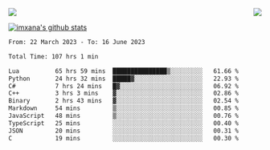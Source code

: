 <p>
  <a href="https://count.getloli.com/"><img src="https://count.getloli.com/get/@xana.readme?theme=moebooru-h"></a>
  <img src="https://weather-icon.journeyad.repl.co/@hangzhou?v=1" align="right">
</p>


<a href="https://github.com/imxana"><img align="center" src="https://github-readme-stats.vercel.app/api?username=imxana&show_icons=true&include_all_commits=true&hide_border=tru&custom_title=imxana%27s%20Github%20Stats" alt="imxana's github stats" /></a> 

<!--START_SECTION:waka-->

```txt
From: 22 March 2023 - To: 16 June 2023

Total Time: 107 hrs 1 min

Lua          65 hrs 59 mins  ███████████████▒░░░░░░░░░   61.66 %
Python       24 hrs 32 mins  █████▓░░░░░░░░░░░░░░░░░░░   22.93 %
C#           7 hrs 24 mins   █▓░░░░░░░░░░░░░░░░░░░░░░░   06.92 %
C++          3 hrs 3 mins    ▓░░░░░░░░░░░░░░░░░░░░░░░░   02.86 %
Binary       2 hrs 43 mins   ▓░░░░░░░░░░░░░░░░░░░░░░░░   02.54 %
Markdown     54 mins         ▒░░░░░░░░░░░░░░░░░░░░░░░░   00.85 %
JavaScript   48 mins         ▒░░░░░░░░░░░░░░░░░░░░░░░░   00.76 %
TypeScript   25 mins         ░░░░░░░░░░░░░░░░░░░░░░░░░   00.40 %
JSON         20 mins         ░░░░░░░░░░░░░░░░░░░░░░░░░   00.31 %
C            19 mins         ░░░░░░░░░░░░░░░░░░░░░░░░░   00.30 %
```

<!--END_SECTION:waka-->

